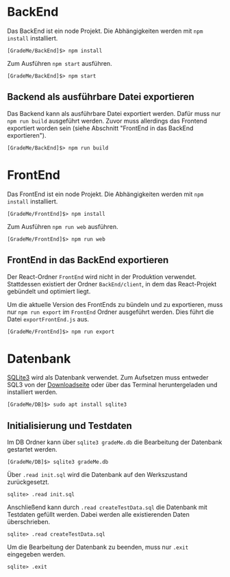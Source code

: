 # BackEnd
Das BackEnd ist ein node Projekt. Die Abhängigkeiten werden mit `npm install` installiert.

```shell
[GradeMe/BackEnd]$> npm install
```

Zum Ausführen `npm start` ausführen.

```shell
[GradeMe/BackEnd]$> npm start
```

## Backend als ausführbare Datei exportieren
Das Backend kann als ausführbare Datei exportiert werden. Dafür muss nur `npm run build` ausgeführt werden. Zuvor muss allerdings das Frontend exportiert worden sein (siehe Abschnitt "FrontEnd in das BackEnd exportieren").

```shell
[GradeMe/BackEnd]$> npm run build
```

# FrontEnd
Das FrontEnd ist ein node Projekt. Die Abhängigkeiten werden mit `npm install` installiert.

```shell
[GradeMe/FrontEnd]$> npm install
```

Zum Ausführen `npm run web` ausführen.

```shell
[GradeMe/FrontEnd]$> npm run web
```

## FrontEnd in das BackEnd exportieren
Der React-Ordner `FrontEnd` wird nicht in der Produktion verwendet. Stattdessen existiert der Ordner `BackEnd/client`, in dem das React-Projekt gebündelt und optimiert liegt.

Um die aktuelle Version des FrontEnds zu bündeln und zu exportieren, muss nur `npm run export` im `FrontEnd` Ordner ausgeführt werden. Dies führt die Datei `exportFrontEnd.js` aus.

```shell
[GradeMe/FrontEnd]$> npm run export
```

# Datenbank
[SQLite3](https://sqlite.org/index.html) wird als Datenbank verwendet. Zum Aufsetzen muss entweder SQL3 von der [Downloadseite](https://sqlite.org/download.html) oder über das Terminal heruntergeladen und installiert werden.
```shell
[GradeMe/DB]$> sudo apt install sqlite3
```

## Initialisierung und Testdaten
Im DB Ordner kann über `sqlite3 gradeMe.db` die Bearbeitung der Datenbank gestartet werden.
```shell
[GradeMe/DB]$> sqlite3 gradeMe.db
```

Über `.read init.sql` wird die Datenbank auf den Werkszustand zurückgesetzt.
```shell
sqlite> .read init.sql
```

Anschließend kann durch `.read createTestData.sql` die Datenbank mit Testdaten gefüllt werden. Dabei werden alle existierenden Daten überschrieben.
```shell
sqlite> .read createTestData.sql
```

Um die Bearbeitung der Datenbank zu beenden, muss nur `.exit` eingegeben werden.
```shell
sqlite> .exit
```
